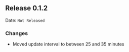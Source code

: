## Release 0.1.2

Date: `Not Released`

### Changes

- Moved update interval to between 25 and 35 minutes